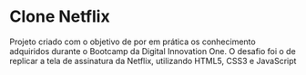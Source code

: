 # Clone Netflix
Projeto criado com o objetivo de por  em prática os conhecimento  adquiridos durante o Bootcamp da Digital Innovation One.
O desafio foi o de replicar a tela de assinatura da Netflix, utilizando HTML5, CSS3 e JavaScript
